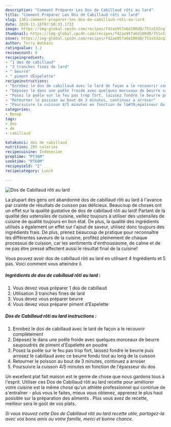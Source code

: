 ```yaml
---
description: "Comment Préparer Les Dos de Cabillaud rôti au lard"
title: "Comment Préparer Les Dos de Cabillaud rôti au lard"
slug: 1361-comment-preparer-les-dos-de-cabillaud-roti-au-lard
date: 2020-11-16T07:50:33.172Z
image: https://img-global.cpcdn.com/recipes/f42ae957a6d100d8/751x532cq70/dos-de-cabillaud-roti-au-lard-photo-principale-de-la-recette.jpg
thumbnail: https://img-global.cpcdn.com/recipes/f42ae957a6d100d8/751x532cq70/dos-de-cabillaud-roti-au-lard-photo-principale-de-la-recette.jpg
cover: https://img-global.cpcdn.com/recipes/f42ae957a6d100d8/751x532cq70/dos-de-cabillaud-roti-au-lard-photo-principale-de-la-recette.jpg
author: Terry Watkins
ratingvalue: 3.2
reviewcount: 8
recipeingredient:
- "1 dos de cabillaud"
- "3 tranches fines de lard"
- " beurre"
- " piment dEspelette"
recipeinstructions:
- "Enrobez le dos de cabillaud avec le lard de façon a le recouvrir complètement"
- "Déposez le dans une poêle froide avec quelques morceaux de beurre saupoudrés de piment d&#39;Espelette en poudre"
- "Posez la poêle sur le feu pas trop fort, laissez fondre le beurre puis arrosez le cabillaud avec ce beurre fondu tout au long de la cuisson"
- "Retourner le poisson au bout de 3 minutes, continuez a arroser"
- "Poursuivre la cuisson 4/5 minutes en fonction de l&#39;épaisseur du dos"
categories:
- Resep
tags:
- dos
- de
- cabillaud

katakunci: dos de cabillaud 
nutrition: 295 calories
recipecuisine: Indonesian
preptime: "PT36M"
cooktime: "PT60M"
recipeyield: "2"
recipecategory: Lunch

---
```



![Dos de Cabillaud rôti au lard](https://img-global.cpcdn.com/recipes/f42ae957a6d100d8/751x532cq70/dos-de-cabillaud-roti-au-lard-photo-principale-de-la-recette.jpg)

La plupart des gens ont abandonné dos de cabillaud rôti au lard à l'avance par crainte de résultats de cuisson pas délicieux. Beaucoup de choses ont un effet sur la qualité gustative de dos de cabillaud rôti au lard! Partant de la qualité des ustensiles de cuisine, veillez toujours à utiliser des ustensiles de cuisine de qualité toujours en bon état. De plus, la qualité des ingrédients utilisés a également un effet sur l'ajout de saveur, utilisez donc toujours des ingrédients frais. De plus, prenez beaucoup de pratique pour reconnaître les différentes saveurs de la cuisine, profitez pleinement de chaque processus de cuisson, car les sentiments d'enthousiasme, de calme et de ne pas être pressé affectent aussi le résultat final de la cuisine!

<!--inarticleads1-->

Vous pouvez avoir dos de cabillaud rôti au lard en utilisant 4 Ingrédients et 5 pas. Voici comment vous atteindre il.

##### Ingrédients de dos de cabillaud rôti au lard :

1. Vous devez vous préparer 1 dos de cabillaud
1. Utilisation 3 tranches fines de lard
1. Vous devez vous préparer  beurre
1. Vous devez vous préparer  piment d&#39;Espelette




<!--inarticleads2-->

##### Dos de Cabillaud rôti au lard instructions :

1. Enrobez le dos de cabillaud avec le lard de façon a le recouvrir complètement
1. Déposez le dans une poêle froide avec quelques morceaux de beurre saupoudrés de piment d&#39;Espelette en poudre
1. Posez la poêle sur le feu pas trop fort, laissez fondre le beurre puis arrosez le cabillaud avec ce beurre fondu tout au long de la cuisson
1. Retourner le poisson au bout de 3 minutes, continuez a arroser
1. Poursuivre la cuisson 4/5 minutes en fonction de l&#39;épaisseur du dos




<!--inarticleads1-->

<p>
Un excellent plat fait maison est le genre de chose que nous gardons tous à l'esprit. Utiliser ces Dos de Cabillaud rôti au lard recette pour améliorer votre cuisine est la même chose qu'un athlète professionnel qui continue de s'entraîner - plus vous le faites, mieux vous obtenez, apprenez le plus haut possible sur la préparation des aliments . Plus vous avez de recette, meilleur sera le goût de vos plats.
</p>

<p>
<i>Si vous trouvez cette Dos de Cabillaud rôti au lard recette utile, partagez-la avec vos bons amis ou votre famille, merci et bonne chance.</i>
</p>
